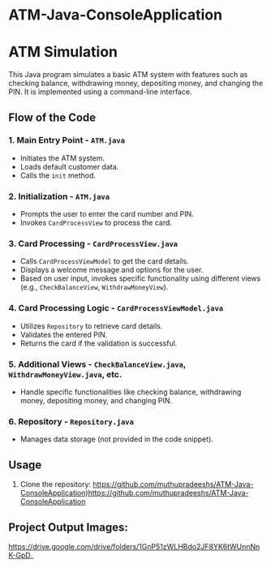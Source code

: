 # ATM-Java-ConsoleApplication
# ATM Simulation

This Java program simulates a basic ATM system with features such as checking balance, withdrawing money, depositing money, and changing the PIN. It is implemented using a command-line interface.

## Flow of the Code

### 1. Main Entry Point - `ATM.java`

- Initiates the ATM system.
- Loads default customer data.
- Calls the `init` method.

### 2. Initialization - `ATM.java`

- Prompts the user to enter the card number and PIN.
- Invokes `CardProcessView` to process the card.

### 3. Card Processing - `CardProcessView.java`

- Calls `CardProcessViewModel` to get the card details.
- Displays a welcome message and options for the user.
- Based on user input, invokes specific functionality using different views (e.g., `CheckBalanceView`, `WithdrawMoneyView`).

### 4. Card Processing Logic - `CardProcessViewModel.java`

- Utilizes `Repository` to retrieve card details.
- Validates the entered PIN.
- Returns the card if the validation is successful.

### 5. Additional Views - `CheckBalanceView.java`, `WithdrawMoneyView.java`, etc.

- Handle specific functionalities like checking balance, withdrawing money, depositing money, and changing PIN.

### 6. Repository - `Repository.java`

- Manages data storage (not provided in the code snippet).

## Usage

1. Clone the repository:
https://github.com/muthupradeeshs/ATM-Java-ConsoleApplication)https://github.com/muthupradeeshs/ATM-Java-ConsoleApplication
## Project Output Images:
https://drive.google.com/drive/folders/1GnP51zWLHBdo2JF8YK6tWUnnNnK-GpD_
